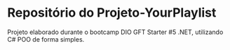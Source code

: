 # Repositório do Projeto-YourPlaylist
Projeto elaborado durante o bootcamp DIO GFT Starter #5 .NET, utilizando C# POO de forma simples. 
